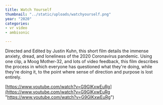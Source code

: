 ```yaml
---
title: Watch Yourself
thumbnail: "../static/uploads/watchyourself.png"
year: "2020"
categories:
- vr video
- ambisonic

---
```

Directed and Edited by Justin Kuhn, this short film details the immense anxiety, dread, and loneliness of the 2020 Coronavirus pandemic. Using one clip, a Moog Mother-32, and lots of video feedback, this film describes the process in which everyone has questioned what they're doing, while they're doing it, to the point where sense of direction and purpose is lost entirely.

[https://www.youtube.com/watch?v=G9GlKxwEuRg](https://www.youtube.com/watch?v=G9GlKxwEuRg "https://www.youtube.com/watch?v=G9GlKxwEuRg")